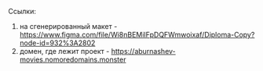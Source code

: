 Ссылки:
1) на сгенерированный макет - https://www.figma.com/file/Wi8nBEMiIFpDQFWmwoixaf/Diploma-Copy?node-id=932%3A2802
2) домен, где лежит проект - https://aburnashev-movies.nomoredomains.monster

